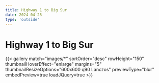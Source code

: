 ```yaml
---
title: Highway 1 to Big Sur
date: 2024-04-25
type: 'outside'
---
```


# Highway 1 to Big Sur

{{< gallery match="images/*" sortOrder="desc" rowHeight="150" thumbnailHoverEffect="enlarge" margins="5" thumbnailResizeOptions="600x600 q90 Lanczos" previewType="blur" embedPreview=true loadJQuery=true >}}
